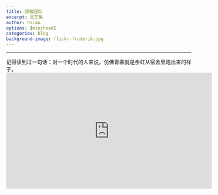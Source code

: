 ```yaml
---
title: 颐和园后
excerpt: 文艺集
author: hsiao
options: [minihead]
categories: blog
background-image: flickr-froderik.jpg
---
```


<hr />
记得读到过一句话：对一个时代的人来说，仿佛青春就是余虹从宿舍里跑出来的样子。

<iframe width="560" height="315" src="https://www.youtube.com/embed/Nyt-9kND148" frameborder="0" allow="accelerometer; autoplay; encrypted-media; gyroscope; picture-in-picture" allowfullscreen></iframe>